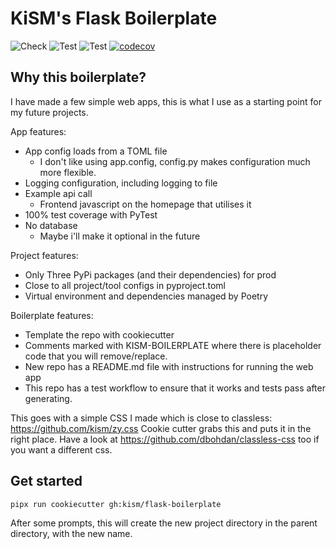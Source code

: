 # KiSM's Flask Boilerplate

![Check](https://github.com/kism/flask-boilerplate/actions/workflows/check.yml/badge.svg)
![Test](https://github.com/kism/flask-boilerplate/actions/workflows/check_types.yml/badge.svg)
![Test](https://github.com/kism/flask-boilerplate/actions/workflows/test.yml/badge.svg)
[![codecov](https://codecov.io/github/kism/flask-boilerplate/graph/badge.svg?token=NARIB5JF9M)](https://codecov.io/github/kism/flask-boilerplate)

## Why this boilerplate?

I have made a few simple web apps, this is what I use as a starting point for my future projects.

App features:

- App config loads from a TOML file
  - I don't like using app.config, config.py makes configuration much more flexible.
- Logging configuration, including logging to file
- Example api call
  - Frontend javascript on the homepage that utilises it
- 100% test coverage with PyTest
- No database
  - Maybe i'll make it optional in the future

Project features:

- Only Three PyPi packages (and their dependencies) for prod
- Close to all project/tool configs in pyproject.toml
- Virtual environment and dependencies managed by Poetry

Boilerplate features:

- Template the repo with cookiecutter
- Comments marked with KISM-BOILERPLATE where there is placeholder code that you will remove/replace.
- New repo has a README.md file with instructions for running the web app
- This repo has a test workflow to ensure that it works and tests pass after generating.

This goes with a simple CSS I made which is close to classless: <https://github.com/kism/zy.css> Cookie cutter grabs this and puts it in the right place. Have a look at <https://github.com/dbohdan/classless-css> too if you want a different css.

## Get started

```bash
pipx run cookiecutter gh:kism/flask-boilerplate
```

After some prompts, this will create the new project directory in the parent directory, with the new name.
